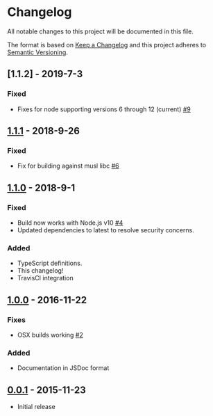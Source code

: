 # Changelog
All notable changes to this project will be documented in this file.

The format is based on [Keep a Changelog]
and this project adheres to [Semantic Versioning].

## [1.1.2] - 2019-7-3
### Fixed
- Fixes for node supporting versions 6 through 12 (current) [#9]

## [1.1.1] - 2018-9-26
### Fixed
- Fix for building against musl libc [#6]

## [1.1.0] - 2018-9-1
### Fixed
- Build now works with Node.js v10 [#4]
- Updated dependencies to latest to resolve security concerns.

### Added
- TypeScript definitions.
- This changelog!
- TravisCI integration

## [1.0.0] - 2016-11-22
### Fixes
- OSX builds working [#2]

### Added
- Documentation in JSDoc format

## [0.0.1] - 2015-11-23
- Initial release

[#9]: https://github.com/JacobFischer/netlinkwrapper/pull/9
[#6]: https://github.com/JacobFischer/netlinkwrapper/pull/6
[#4]: https://github.com/JacobFischer/netlinkwrapper/pull/4
[#2]: https://github.com/JacobFischer/netlinkwrapper/pull/2
[1.1.1]: https://github.com/JacobFischer/netlinkwrapper/releases/tag/v1.1.1
[1.1.0]: https://github.com/JacobFischer/netlinkwrapper/releases/tag/v1.1.0
[1.0.0]: https://github.com/JacobFischer/netlinkwrapper/releases/tag/v1.0.0
[0.0.1]: https://github.com/JacobFischer/netlinkwrapper/releases/tag/v0.0.1
[Keep a Changelog]: http://keepachangelog.com/en/1.0.0/
[Semantic Versioning]: http://semver.org/spec/v2.0.0.html
